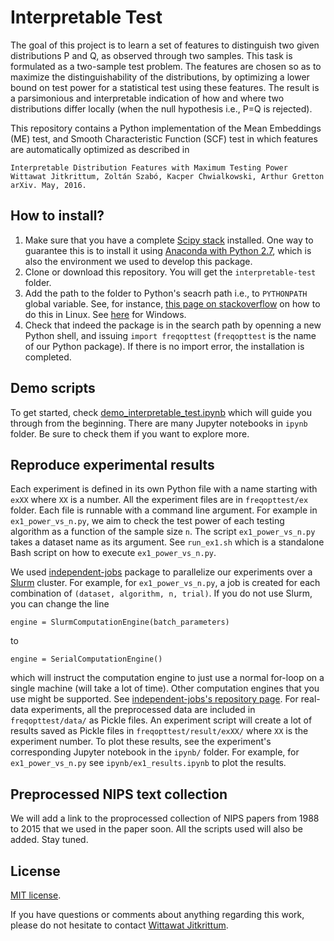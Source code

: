 # Interpretable Test 

The goal of this project is to learn a set of features to distinguish two given distributions P and Q, as observed through two samples. This task is formulated as a two-sample test problem. The features are chosen so as to maximize the distinguishability of the distributions, by optimizing a lower bound on test power for a statistical test using these features. The result is a parsimonious and interpretable indication
of how and where two distributions differ locally (when the null hypothesis i.e., P=Q is rejected). 

This repository contains a Python implementation of the Mean Embeddings (ME) test, and Smooth Characteristic Function (SCF) test in which features are automatically optimized as described in 

    Interpretable Distribution Features with Maximum Testing Power
    Wittawat Jitkrittum, Zoltán Szabó, Kacper Chwialkowski, Arthur Gretton
    arXiv. May, 2016.

## How to install?
1. Make sure that you have a complete [Scipy stack](https://www.scipy.org/stackspec.html) installed. One way to guarantee this is to install it using [Anaconda with Python 2.7](https://www.continuum.io/downloads), which is also the environment we used to develop this package.
2. Clone or download this repository. You will get the `interpretable-test` folder.
3. Add the path to the folder to Python's seacrh path i.e., to `PYTHONPATH` global variable. See, for instance, [this page on stackoverflow](http://stackoverflow.com/questions/11960602/how-to-add-something-to-pythonpath) on how to do this in Linux. See [here](http://stackoverflow.com/questions/3701646/how-to-add-to-the-pythonpath-in-windows-7) for Windows. 
4. Check that indeed the package is in the search path by openning a new Python shell, and issuing `import freqopttest` (`freqopttest` is the name of our Python package). If there is no import error, the installation is completed.  

## Demo scripts
To get started, check [demo_interpretable_test.ipynb](https://github.com/wittawatj/interpretable-test/blob/master/ipynb/demo_interpretable_test.ipynb) which will guide you through from the beginning. There are many Jupyter notebooks in `ipynb` folder. Be sure to check them if you want to explore more.

## Reproduce experimental results
Each experiment is defined in its own Python file with a name starting with `exXX` where `XX` is a number. All the experiment files are in `freqopttest/ex` folder. Each file is runnable with a command line argument. For example in `ex1_power_vs_n.py`, we aim to check the test power of each testing algorithm as a function of the sample size `n`. The script `ex1_power_vs_n.py` takes a dataset name as its argument. See `run_ex1.sh` which is a standalone Bash script on how to execute  `ex1_power_vs_n.py`.

We used [independent-jobs](https://github.com/karlnapf/independent-jobs) package to parallelize our experiments over a [Slurm](http://slurm.schedmd.com/) cluster. For example, for `ex1_power_vs_n.py`, a job is created for each combination of `(dataset, algorithm, n, trial)`. If you do not use Slurm, you can change the line 

    engine = SlurmComputationEngine(batch_parameters)

to 

    engine = SerialComputationEngine()

which will instruct the computation engine to just use a normal for-loop on a single machine (will take a lot of time). Other computation engines that you use might be supported. See  [independent-jobs's repository page](https://github.com/karlnapf/independent-jobs). For real-data experiments, all the preprocessed data are included in `freqopttest/data/` as Pickle files. An experiment script will create a lot of results saved as Pickle files in `freqopttest/result/exXX/` where `XX` is the experiment number. To plot these results, see the experiment's corresponding Jupyter notebook in the `ipynb/` folder. For example, for `ex1_power_vs_n.py` see `ipynb/ex1_results.ipynb` to plot the results.

## Preprocessed NIPS text collection
We will add a link to the proprocessed collection of NIPS papers from 1988 to 2015 that we used in the paper soon. All the scripts used will also be added. Stay tuned.

## License
[MIT license](https://github.com/wittawatj/interpretable-test/blob/master/LICENSE).

If you have questions or comments about anything regarding this work, please do not hesitate to contact [Wittawat Jitkrittum](http://wittawat.com).

